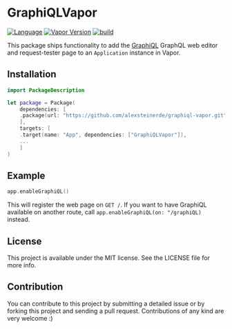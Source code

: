 # GraphiQLVapor
[![Language](https://img.shields.io/badge/Swift-5.1-brightgreen.svg)](http://swift.org)
[![Vapor Version](https://img.shields.io/badge/Vapor-4-F6CBCA.svg)](http://vapor.codes)
[![build](https://github.com/alexsteinerde/graphiql-vapor/workflows/build/badge.svg)](https://github.com/alexsteinerde/graphiql-vapor/actions)

This package ships functionality to add the [GraphiQL](https://github.com/graphql/graphiql) GraphQL web editor and request-tester page to an `Application` instance in Vapor.

## Installation
```swift
import PackageDescription

let package = Package(
    dependencies: [
    .package(url: "https://github.com/alexsteinerde/graphiql-vapor.git", from: "2.0.0"),
    ],
    targets: [
    .target(name: "App", dependencies: ["GraphiQLVapor"]),
    ...
    ]
)
```

## Example
```Swift
app.enableGraphiQL()

```
This will register the web page on `GET /`. If you want to have GraphiQL available on another route, call `app.enableGraphiQL(on: "/graphiQL)` instead.

## License
This project is available under the MIT license. See the LICENSE file for more info.

## Contribution
You can contribute to this project by submitting a detailed issue or by forking this project and sending a pull request. Contributions of any kind are very welcome :)
